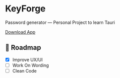 # KeyForge

Password generator — Personal Project to learn Tauri

[Download App](https://github.com/JeromeDevillers/KeyForge/releases/download/0.1/KeyForge_0.0.0_x64.dmg)

## 🚧 Roadmap

- [x] Improve UX/UI
- [ ] Work On Wording
- [ ] Clean Code
